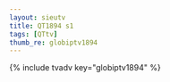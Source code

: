 ```yaml
--- 
layout: sieutv
title: QT1894 s1
tags: [QTtv]
thumb_re: globiptv1894
---
```

{% include tvadv key="globiptv1894" %} 
